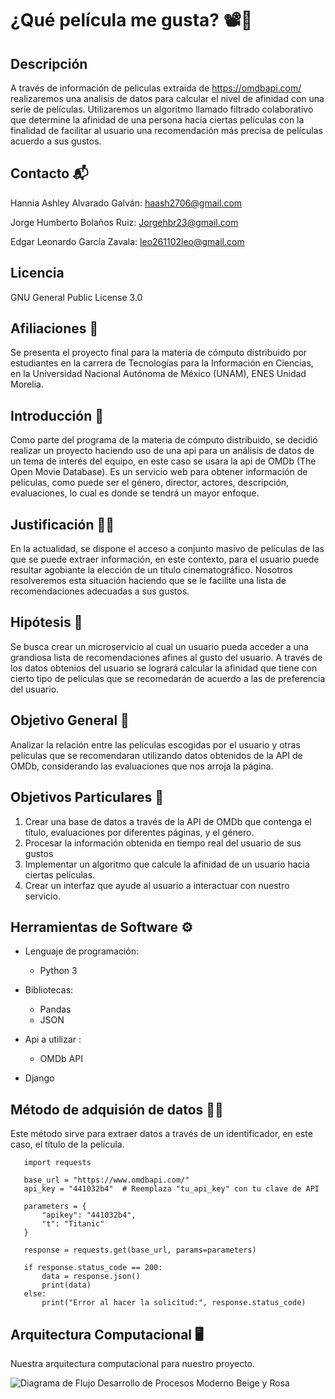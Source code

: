# ¿Qué película me gusta? 📽️🍿

## Descripción

A través de información de peliculas extraida de https://omdbapi.com/ realizaremos una analisis de datos para calcular el nivel de afinidad con una serie de películas. Utilizaremos un algoritmo llamado filtrado colaborativo que determine la afinidad de una persona hacia ciertas películas con la finalidad de facilitar al usuario una recomendación más precisa de películas acuerdo a sus gustos.

## Contacto 📬

Hannia Ashley Alvarado Galván: haash2706@gmail.com

Jorge Humberto Bolaños Ruiz: Jorgehbr23@gmail.com

Edgar Leonardo García Zavala: leo261102leo@gmail.com

## Licencia 

 GNU General Public License 3.0
## Afiliaciones 👥

Se presenta el proyecto final para la materia de cómputo distribuido por estudiantes en la carrera de Tecnologías para la Información en Ciencias, en la Universidad Nacional Autónoma de México (UNAM), ENES Unidad Morelia. 

## Introducción 🎈

Como parte del programa de la materia de cómputo distribuido, se decidió realizar un proyecto haciendo uso de una api para un análisis de datos de un tema de interés del equipo, en este caso se usara la api de OMDb (The Open Movie Database). Es un servicio web para obtener información de películas, como puede ser el género, director, actores, descripción, evaluaciones, lo cual es donde se tendrá un mayor enfoque.


## Justificación 👩‍⚖️

En la actualidad, se dispone el acceso a conjunto masivo de películas de las que se puede extraer información, en este contexto, para el usuario puede resultar agobiante la elección de un título cinematográfico. Nosotros resolveremos esta situación haciendo que se le facilite una lista de recomendaciones adecuadas a sus gustos.

## Hipótesis 🦛

Se busca crear un microservicio al cual un usuario pueda acceder a una grandiosa lista de recomendaciones afines al gusto del usuario.
A través de los datos obtenios del usuario se logrará calcular la afinidad que tiene con cierto tipo de películas que se recomedarán de acuerdo a las de preferencia del usuario.  


## Objetivo General 🎯

Analizar la relación entre las películas escogidas por el usuario y otras películas que se recomendaran utilizando datos obtenidos de la API de OMDb, considerando las evaluaciones que nos arroja la página. 

## Objetivos Particulares 🎯

1. Crear una base de datos a través de la API de OMDb que contenga el título, evaluaciones por diferentes páginas, y el género.
2. Procesar la información obtenida en tiempo real del usuario de sus gustos
3. Implementar un algoritmo que calcule la afinidad de un usuario hacia ciertas películas.
4. Crear un interfaz que ayude al usuario a interactuar con nuestro servicio.


## Herramientas de Software ⚙️

- Lenguaje de programación:
  - Python 3
  
- Bibliotecas:
  - Pandas
  - JSON

- Api a utilizar : 
  - OMDb API

- Django

## Método de adquisión de datos 🧑‍💻

Este método sirve para extraer datos a través de un identificador, en este caso, el título de la película.
       
       import requests
       
       base_url = "https://www.omdbapi.com/"
       api_key = "441032b4"  # Reemplaza "tu_api_key" con tu clave de API
       
       parameters = {
           "apikey": "441032b4",
           "t": "Titanic"
       }
       
       response = requests.get(base_url, params=parameters)
       
       if response.status_code == 200:
           data = response.json()
           print(data)
       else:
           print("Error al hacer la solicitud:", response.status_code)

## Arquitectura Computacional 🖥️

Nuestra arquitectura computacional para nuestro proyecto.

![Diagrama de Flujo Desarrollo de Procesos Moderno Beige y Rosa ](https://github.com/Hannia2706/Proyecto-computo-en-la-nube/assets/124711181/366a0312-781d-4726-970a-360432181cee)

